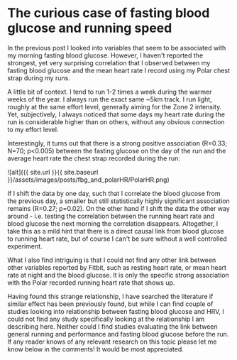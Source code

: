 # The curious case of fasting blood glucose and running speed
 
In the previous post I looked into variables that seem to be associated with my morning fasting blood glucose.
However, I haven't reported the strongest, yet very surprising correlation that I observed between my fasting 
blood glucose and the mean heart rate I record using my Polar chest strap during my runs. 

A little bit of context. I tend to run 1-2 times a week during the warmer weeks of the year. I always run the exact same ~5km 
track. I run light, roughly at the same effort level, generally aiming for the Zone 2 intensity. Yet, subjectively, I always 
noticed that some days my heart rate during the run is considerable higher than on others, without any obvious connection to 
my effort level.

Interestingly, it turns out that there is a strong positive association (R=0.33; N=70; p<0.005) between the fasting glucose on the day 
of the run and the average heart rate the chest strap recorded during the run: 

![alt]({{ site.url }}{{ site.baseurl }}/assets/images/posts/fbg_and_polarHR/PolarHR.png) 

If I shift the data by one day, such that I correlate the blood glucose from the previous day, a smaller but still statistically 
highly significant association remains (R=0.27; p=0.02). On the other hand if I shift the data the other way around - i.e. testing the 
correlation between the running heart rate and blood glucose the next morning the correlation disappears. Altogether, I take this 
as a mild hint that there is a direct causal link from blood glucose to running heart rate, but of course I can't be sure without 
a well controlled experiment. 

What I also find intriguing is that I could not find any other link between other variables reported by Fitbit, such as resting heart rate, 
or mean heart rate at night and the blood glucose. It is only the specific strong association with the Polar recorded running heart rate 
that shows up.

Having found this strange relationship, I have searched the literature if similar effect has been previously found, but 
while I can find couple of studies looking into relationship between fasting blood glucose and HRV, I could not find any 
study specifically looking at the relationship I am describing here. Neither could I find studies evaluating the link  between 
general running and performance and fasting blood glucose before the run. If any reader knows of any relevant research on this 
topic please let me know below in the comments! It would be most appreciated.


